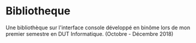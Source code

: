 # Bibliotheque
Une bibliothèque sur l'interface console développé en binôme lors de mon premier semestre en DUT Informatique. (Octobre - Décembre 2018)
